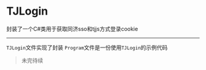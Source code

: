 # TJLogin
封装了一个C#类用于获取同济sso和tjjs方式登录cookie
***
`TJLogin`文件实现了封装
`Program`文件是一份使用`TJLogin`的示例代码
> 未完待续
